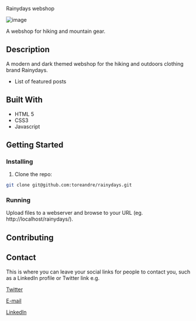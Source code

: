 Rainydays webshop

![image](https://rosander.no/rainydays/images/rainydays-frontpage.jpg)

A webshop for hiking and mountain gear.

## Description

A modern and dark themed webshop for the hiking and outdoors clothing brand Rainydays.

- List of featured posts

## Built With

- HTML 5
- CSS3
- Javascript

## Getting Started

### Installing

1. Clone the repo:

```bash
git clone git@github.com:toreandre/rainydays.git
```

### Running

Upload files to a webserver and browse to your URL (eg. http://localhost/rainydays/).

## Contributing

## Contact

This is where you can leave your social links for people to contact you, such as a LinkedIn profile or Twitter link e.g.

[Twitter](www.twitter.com)

[E-mail](mailto:tore@rosander.no)

[LinkedIn](www.linkedin.com)